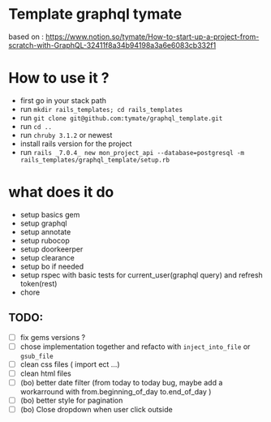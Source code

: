# Template graphql tymate
 based on :
 https://www.notion.so/tymate/How-to-start-up-a-project-from-scratch-with-GraphQL-32411f8a34b94198a3a6e6083cb332f1
# How to use it ?

- first go in your stack path
- run `mkdir rails_templates; cd rails_templates`
- run `git clone git@github.com:tymate/graphql_template.git`
- run `cd ..`
- run `chruby 3.1.2` or newest
- install rails version for the project
- run `rails _7.0.4_ new mon_project_api --database=postgresql -m rails_templates/graphql_template/setup.rb`

# what does it do
- setup basics gem
- setup graphql
- setup annotate
- setup rubocop
- setup doorkeerper
- setup clearance
- setup bo if needed
- setup rspec with basic tests for current_user(graphql query) and refresh token(rest)
- chore

## TODO:
- [ ] fix gems versions ?
- [ ] chose implementation together and refacto with `inject_into_file` or `gsub_file`
- [ ] clean css files ( import ect ...)
- [ ] clean html files
- [ ] (bo) better date filter (from today to today bug, maybe add a workarround with from.beginning_of_day to.end_of_day )
- [ ] (bo) better style for pagination
- [ ] (bo) Close dropdown when user click outside
